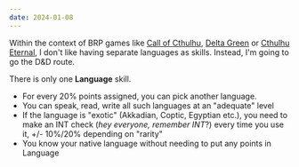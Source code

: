 ```yaml
---
date: 2024-01-08
---
```


Within the context of BRP games like [Call of Cthulhu](https://www.drivethrurpg.com/product/150997/Call-of-Cthulhu-7th-Edition--Keepers-Rulebook?affiliate_id=1026766), [Delta Green](https://www.drivethrurpg.com/product/236576/Delta-Green-The-RolePlaying-Game?affiliate_id=1026766) or [Cthulhu Eternal](https://www.drivethrurpg.com/product/384110/Cthulhu-Eternal--Modern-Age-SRD?affiliate_id=1026766), I don't like having separate languages as skills. Instead, I'm going to go the D&D route. 

There is only one **Language** skill. 

- For every 20% points assigned, you can pick another language. 
- You can speak, read, write all such languages at an "adequate" level
- If the language is "exotic" (Akkadian, Coptic, Egyptian etc.), you need to make an INT check (*hey everyone, remember INT*?) every time you use it, +/- 10%/20% depending on "rarity"
- You know your native language without needing to put any points in Language

